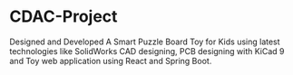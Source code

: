 # CDAC-Project
Designed and Developed A Smart Puzzle Board Toy for Kids using latest technologies like SolidWorks CAD designing, PCB designing with KiCad 9 and Toy web application using React and Spring Boot.
